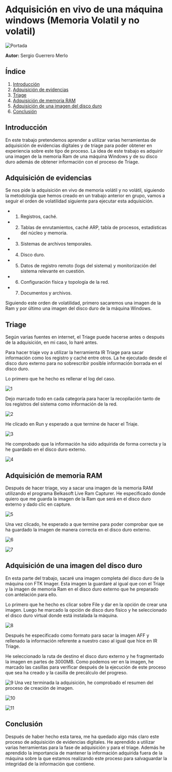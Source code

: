 # Adquisición en vivo de una máquina windows (Memoria Volatil y no volatil)

![Portada](./Imagenes/Portada.png)

**Autor:** Sergio Guerrero Merlo
## Índice

1. [Introducción](#introducción)
2. [Adquisición de evidencias](#adquisicion-de-evidencias)
3. [Triage](#triage)
4. [Adquisición de memoria RAM](#adquisición-de-memoria-RAM)
5. [Adquisición de una imagen del disco duro](#adquisición-de-una-imagen-del-disco-duro)
6. [Conclusión](#conclusión)


## Introducción

En este trabajo pretendemos aprender a utilizar varias herramientas de adquisición de evidencias digitales y de triage para poder obtener en experiencia sobre este tipo de proceso. La idea de este trabajo es adquirir una imagen de la memoria Ram de una máquina Windows y de su disco duro además de obtener información con el proceso de Triage.

## Adquisición de evidencias

Se nos pide la adquisición en vivo de memoria volátil y no volátil, siguiendo la metodología que hemos creado en un trabajo anterior en grupo, vamos a seguir el orden de volatilidad siguiente para ejecutar esta adquisición.

- 1. Registros, caché.
- 2. Tablas de enrutamientos, caché ARP, tabla de procesos, estadísticas del núcleo y memoria.
- 3. Sistemas de archivos temporales.
- 4. Disco duro.
 - 5. Datos de registro remoto (logs del sistema) y monitorización del sistema relevante en cuestión.
- 6. Configuración física y topología de la red.
- 7. Documentos y archivos.

Siguiendo este orden de volatilidad, primero sacaremos una imagen de la Ram y por último una imagen del disco duro de la máquina Windows.

## Triage

Según varias fuentes en internet, el Triage puede hacerse antes o después de la adquisición, en mi caso, lo haré antes.

Para hacer triaje voy a utilizar la herramienta IR Triage para sacar información como los registro y caché entre otros. La he ejecutado desde el disco duro externo para no sobrescribir posible información borrada en el disco duro. 

Lo primero que he hecho es rellenar el log del caso.

![1](./Imagenes/1.png)

Dejo marcado todo en cada categoría para hacer la recopilación tanto de los registros del sistema como información de la red. 

![2](./Imagenes/2.png)

He clicado en Run y esperado a que termine de hacer el Triaje. 

![3](./Imagenes/3.png)

He comprobado que la información ha sido adquirida de forma correcta y la he guardado en el disco duro externo.

![4](./Imagenes/4.png)

## Adquisición de memoria RAM

Después de hacer triage, voy a sacar una imagen de la memoria RAM utilizando el programa Belkasoft Live Ram Capturer. He especificado donde quiero que me guarda la imagen de la Ram  que será en el disco duro externo y dado clic en capture.

![5](./Imagenes/5.png)

Una vez clicado, he esperado a que termine para poder comprobar que se ha guardado la imagen de manera correcta en el disco duro externo.

![6](./Imagenes/6.png)

![7](./Imagenes/7.png)

## Adquisición de una imagen del disco duro

En esta parte del trabajo, sacaré una imagen completa del disco duro de la máquina con FTK Imager. Esta imagen la guardaré al igual que con el Triaje y la imagen de memoria Ram en el disco duro externo que he preparado con antelación para ello.

Lo primero que he hecho es clicar sobre File y dar en la opción de crear una imagen. Luego he marcado la opción de disco duro físico y he seleccionado el disco duro virtual donde está instalada la máquina.

![8](./Imagenes/8.png)

Después he especificado como formato para sacar la imagen AFF y rellenado la información referente a nuestro caso al igual que hice en IR Triage. 

He seleccionado la ruta de destino el disco duro externo y he fragmentado la imagen en partes de 3000MB. Como podemos ver en la imagen, he marcado las casillas para verificar después de la ejecución de este proceso que sea ha creado y la casilla de precálculo del progreso.

![9](./Imagenes/9.png)
Una vez terminada la adquisición,  he comprobado el resumen del proceso de creación de imagen.

![10](./Imagenes/10.png)

![11](./Imagenes/11.png)
## Conclusión

Después de haber hecho esta tarea, me ha quedado algo más claro este proceso de adquisición de evidencias digitales. He aprendido a utilizar varias herramientas para la fase de adquisición y para el triage.  Además he aprendido la importancia de mantener la información adquirida fuera de la máquina sobre la que estamos realizando este proceso para salvaguardar la integridad de la información que contiene.
